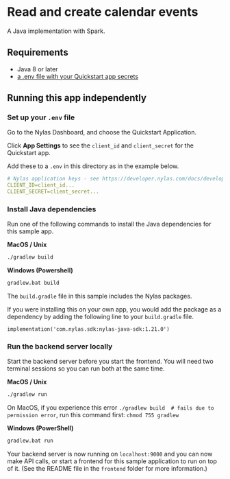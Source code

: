 # Read and create calendar events

A Java implementation with Spark.

## Requirements

- Java 8 or later
- [a .env file with your Quickstart app secrets](#set-up-your-env-file)

## Running this app independently

### Set up your `.env` file

Go to the Nylas Dashboard, and choose the Quickstart Application.

Click **App Settings** to see the `client_id` and `client_secret` for the Quickstart app.

Add these to a `.env` in this directory as in the example below.

```yaml
# Nylas application keys - see https://developer.nylas.com/docs/developer-guide/authentication/authorizing-api-requests/#sdk-authentication
CLIENT_ID=client_id...
CLIENT_SECRET=client_secret...
```

### Install Java dependencies

Run one of the following commands to install the Java dependencies for this sample app.

**MacOS / Unix**

```bash
./gradlew build
```

**Windows (Powershell)**

```bash
gradlew.bat build
```

The `build.gradle` file in this sample includes the Nylas packages.

If you were installing this on your own app, you would add the package as a dependency by adding the following line to your `build.gradle` file.

`implementation('com.nylas.sdk:nylas-java-sdk:1.21.0')`

### Run the backend server locally

Start the backend server before you start the frontend. You will need two terminal sessions so you can run both at the same time.

**MacOS / Unix**

```bash
./gradlew run
```

On MacOS, if you experience this error `./gradlew build  # fails due to permission error`, run this command first: `chmod 755 gradlew`

**Windows (PowerShell)**

```bash
gradlew.bat run
```

Your backend server is now running on `localhost:9000` and you can now make API calls, or start a frontend for this sample application to run on top of it.
(See the README file in the `frontend` folder for more information.)
